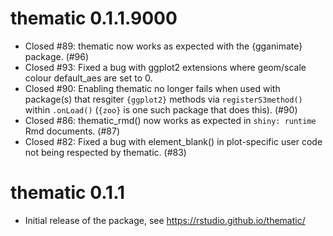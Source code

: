 # thematic 0.1.1.9000

* Closed #89: thematic now works as expected with the {gganimate} package. (#96)
* Closed #93: Fixed a bug with ggplot2 extensions where geom/scale colour default_aes are set to 0.
* Closed #90: Enabling thematic no longer fails when used with package(s) that resgiter `{ggplot2}` methods via `registerS3method()` within `.onLoad()` (`{zoo}` is one such package that does this). (#90)
* Closed #86: thematic_rmd() now works as expected in `shiny: runtime` Rmd documents. (#87)
* Closed #82: Fixed a bug with element_blank() in plot-specific user code not being respected by thematic. (#83) 

# thematic 0.1.1

* Initial release of the package, see https://rstudio.github.io/thematic/
